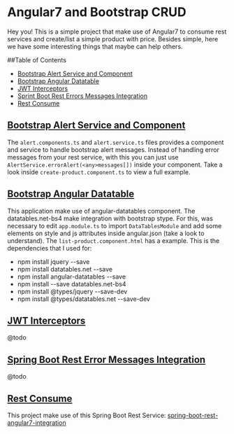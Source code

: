 
# Angular7 and Bootstrap CRUD

Hey you! This is a simple project that make use of Angular7 to consume rest services and create/list a simple product with price. Besides simple, here we have some interesting things that maybe can help others.

##Table of Contents
- [Bootstrap Alert Service and Component](#bootstrap-alert)
- [Bootstrap Angular Datatable](#bootstrap-angular-datatable)
- [JWT Interceptors](#jwt)
- [Sprint Boot Rest Errors Messages Integration](#spring-boot)
- [Rest Consume](#rest-consume)

## <a href="#bootstrap-alert">Bootstrap Alert Service and Component</a>
The `alert.components.ts` and `alert.service.ts` files provides a component and service to handle bootstrap alert messages.  Instead of handling error messages from your rest service, with this you can just use `AlertService.errorAlert(<any>messages[])` inside your component. Take a look inside `create-product.component.ts` to view a full example.

## <a href="#bootstrap-angular-datatable">Bootstrap Angular Datatable</a>
This application make use of angular-datatables component. The datatables.net-bs4 make integration with bootstrap stype. For this, was necessary to edit `app.module.ts` to import `DataTablesModule` and add some elements on style and js attributes inside angular.json (take a look to understand). The `list-product.component.html` has a example. This is the dependencies that I used for:

- npm install jquery --save
- npm install datatables.net --save
- npm install angular-datatables --save
- npm install --save datatables.net-bs4
- npm install @types/jquery --save-dev
- npm install @types/datatables.net --save-dev

## <a href="#jwt">JWT Interceptors</a>
@todo

## <a href="#spring-boot">Spring Boot Rest Error Messages Integration</a>

@todo

## <a href="#rest-consume">Rest Consume</a>
This project make use of this Spring Boot Rest Service: 
<a href="http://github.com/pedrovitorlima/spring-boot-rest-angular7-integration">spring-boot-rest-angular7-integration</a>  